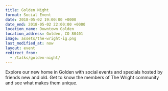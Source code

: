 ```yaml
---
title: Golden Night
format: Social Event
date: 2018-05-02 19:00:00 +0000
date_end: 2018-05-02 22:00:00 +0000
location_name: Downtown Golden
location_address: Golden, CO 80401
image: assets/the-wright-ig.png
last_modified_at: now
layout: event
redirect_from:
  - /talks/golden-night/
---
```

Explore our new home in Golden with social events and specials hosted by friends new and old. Get to know the members of The Wright community and see what makes them unique. 
